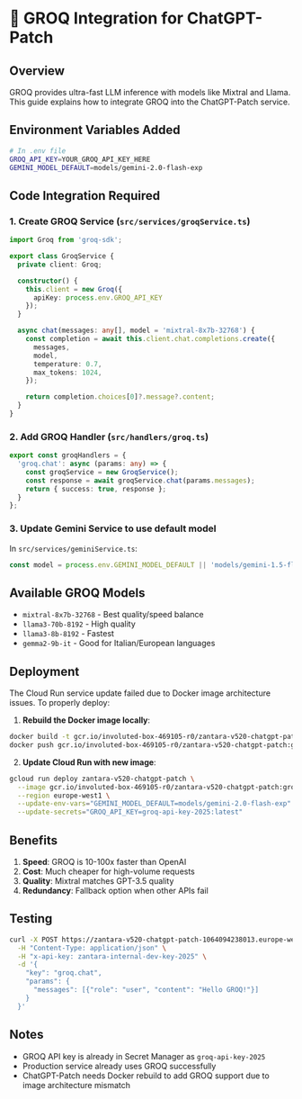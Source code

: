 # 🚀 GROQ Integration for ChatGPT-Patch

## Overview
GROQ provides ultra-fast LLM inference with models like Mixtral and Llama. This guide explains how to integrate GROQ into the ChatGPT-Patch service.

## Environment Variables Added

```bash
# In .env file
GROQ_API_KEY=YOUR_GROQ_API_KEY_HERE
GEMINI_MODEL_DEFAULT=models/gemini-2.0-flash-exp
```

## Code Integration Required

### 1. Create GROQ Service (`src/services/groqService.ts`)

```typescript
import Groq from 'groq-sdk';

export class GroqService {
  private client: Groq;

  constructor() {
    this.client = new Groq({
      apiKey: process.env.GROQ_API_KEY
    });
  }

  async chat(messages: any[], model = 'mixtral-8x7b-32768') {
    const completion = await this.client.chat.completions.create({
      messages,
      model,
      temperature: 0.7,
      max_tokens: 1024,
    });

    return completion.choices[0]?.message?.content;
  }
}
```

### 2. Add GROQ Handler (`src/handlers/groq.ts`)

```typescript
export const groqHandlers = {
  'groq.chat': async (params: any) => {
    const groqService = new GroqService();
    const response = await groqService.chat(params.messages);
    return { success: true, response };
  }
};
```

### 3. Update Gemini Service to use default model

In `src/services/geminiService.ts`:

```typescript
const model = process.env.GEMINI_MODEL_DEFAULT || 'models/gemini-1.5-flash';
```

## Available GROQ Models

- `mixtral-8x7b-32768` - Best quality/speed balance
- `llama3-70b-8192` - High quality
- `llama3-8b-8192` - Fastest
- `gemma2-9b-it` - Good for Italian/European languages

## Deployment

The Cloud Run service update failed due to Docker image architecture issues. To properly deploy:

1. **Rebuild the Docker image locally**:
```bash
docker build -t gcr.io/involuted-box-469105-r0/zantara-v520-chatgpt-patch:groq-enabled .
docker push gcr.io/involuted-box-469105-r0/zantara-v520-chatgpt-patch:groq-enabled
```

2. **Update Cloud Run with new image**:
```bash
gcloud run deploy zantara-v520-chatgpt-patch \
  --image gcr.io/involuted-box-469105-r0/zantara-v520-chatgpt-patch:groq-enabled \
  --region europe-west1 \
  --update-env-vars="GEMINI_MODEL_DEFAULT=models/gemini-2.0-flash-exp" \
  --update-secrets="GROQ_API_KEY=groq-api-key-2025:latest"
```

## Benefits

1. **Speed**: GROQ is 10-100x faster than OpenAI
2. **Cost**: Much cheaper for high-volume requests
3. **Quality**: Mixtral matches GPT-3.5 quality
4. **Redundancy**: Fallback option when other APIs fail

## Testing

```bash
curl -X POST https://zantara-v520-chatgpt-patch-1064094238013.europe-west1.run.app/call \
  -H "Content-Type: application/json" \
  -H "x-api-key: zantara-internal-dev-key-2025" \
  -d '{
    "key": "groq.chat",
    "params": {
      "messages": [{"role": "user", "content": "Hello GROQ!"}]
    }
  }'
```

## Notes

- GROQ API key is already in Secret Manager as `groq-api-key-2025`
- Production service already uses GROQ successfully
- ChatGPT-Patch needs Docker rebuild to add GROQ support due to image architecture mismatch